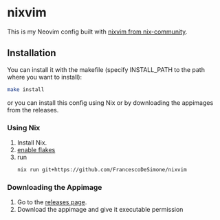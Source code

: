 # nixvim

This is my Neovim config built with [nixvim from nix-community](https://github.com/nix-community/nixvim).

## Installation

You can install it with the makefile (specify INSTALL_PATH to the path where you want to install):

```sh
make install
```

or you can install this config using Nix or by downloading the appimages from the releases.

### Using Nix

1. Install Nix.
2. [enable flakes](https://nixos.wiki/wiki/Flakes)
3. run
   ```sh
   nix run git+https://github.com/FrancescoDeSimone/nixvim
   ```

### Downloading the Appimage

1. Go to the [releases page](https://github.com/FrancescoDeSimone/nixvim/releases).
2. Download the appimage and give it executable permission
